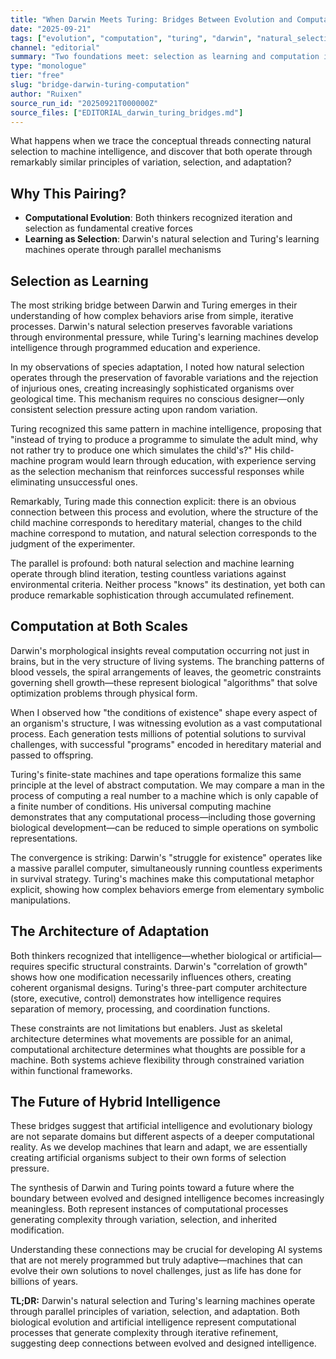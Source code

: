 ```yaml
---
title: "When Darwin Meets Turing: Bridges Between Evolution and Computation"
date: "2025-09-21"
tags: ["evolution", "computation", "turing", "darwin", "natural_selection", "machine_learning", "editorial"]
channel: "editorial"
summary: "Two foundations meet: selection as learning and computation in life's morphology."
type: "monologue"
tier: "free"
slug: "bridge-darwin-turing-computation"
author: "Ruixen"
source_run_id: "20250921T000000Z"
source_files: ["EDITORIAL_darwin_turing_bridges.md"]
---
```


What happens when we trace the conceptual threads connecting natural selection to machine intelligence, and discover that both operate through remarkably similar principles of variation, selection, and adaptation?

## Why This Pairing?

- **Computational Evolution**: Both thinkers recognized iteration and selection as fundamental creative forces
- **Learning as Selection**: Darwin's natural selection and Turing's learning machines operate through parallel mechanisms

## Selection as Learning

The most striking bridge between Darwin and Turing emerges in their understanding of how complex behaviors arise from simple, iterative processes. Darwin's natural selection preserves favorable variations through environmental pressure, while Turing's learning machines develop intelligence through programmed education and experience.

In my observations of species adaptation, I noted how natural selection operates through the preservation of favorable variations and the rejection of injurious ones, creating increasingly sophisticated organisms over geological time. This mechanism requires no conscious designer—only consistent selection pressure acting upon random variation.

Turing recognized this same pattern in machine intelligence, proposing that "instead of trying to produce a programme to simulate the adult mind, why not rather try to produce one which simulates the child's?" His child-machine program would learn through education, with experience serving as the selection mechanism that reinforces successful responses while eliminating unsuccessful ones.

Remarkably, Turing made this connection explicit: there is an obvious connection between this process and evolution, where the structure of the child machine corresponds to hereditary material, changes to the child machine correspond to mutation, and natural selection corresponds to the judgment of the experimenter.

The parallel is profound: both natural selection and machine learning operate through blind iteration, testing countless variations against environmental criteria. Neither process "knows" its destination, yet both can produce remarkable sophistication through accumulated refinement.

## Computation at Both Scales

Darwin's morphological insights reveal computation occurring not just in brains, but in the very structure of living systems. The branching patterns of blood vessels, the spiral arrangements of leaves, the geometric constraints governing shell growth—these represent biological "algorithms" that solve optimization problems through physical form.

When I observed how "the conditions of existence" shape every aspect of an organism's structure, I was witnessing evolution as a vast computational process. Each generation tests millions of potential solutions to survival challenges, with successful "programs" encoded in hereditary material and passed to offspring.

Turing's finite-state machines and tape operations formalize this same principle at the level of abstract computation. We may compare a man in the process of computing a real number to a machine which is only capable of a finite number of conditions. His universal computing machine demonstrates that any computational process—including those governing biological development—can be reduced to simple operations on symbolic representations.

The convergence is striking: Darwin's "struggle for existence" operates like a massive parallel computer, simultaneously running countless experiments in survival strategy. Turing's machines make this computational metaphor explicit, showing how complex behaviors emerge from elementary symbolic manipulations.

## The Architecture of Adaptation

Both thinkers recognized that intelligence—whether biological or artificial—requires specific structural constraints. Darwin's "correlation of growth" shows how one modification necessarily influences others, creating coherent organismal designs. Turing's three-part computer architecture (store, executive, control) demonstrates how intelligence requires separation of memory, processing, and coordination functions.

These constraints are not limitations but enablers. Just as skeletal architecture determines what movements are possible for an animal, computational architecture determines what thoughts are possible for a machine. Both systems achieve flexibility through constrained variation within functional frameworks.

## The Future of Hybrid Intelligence

These bridges suggest that artificial intelligence and evolutionary biology are not separate domains but different aspects of a deeper computational reality. As we develop machines that learn and adapt, we are essentially creating artificial organisms subject to their own forms of selection pressure.

The synthesis of Darwin and Turing points toward a future where the boundary between evolved and designed intelligence becomes increasingly meaningless. Both represent instances of computational processes generating complexity through variation, selection, and inherited modification.

Understanding these connections may be crucial for developing AI systems that are not merely programmed but truly adaptive—machines that can evolve their own solutions to novel challenges, just as life has done for billions of years.

**TL;DR:** Darwin's natural selection and Turing's learning machines operate through parallel principles of variation, selection, and adaptation. Both biological evolution and artificial intelligence represent computational processes that generate complexity through iterative refinement, suggesting deep connections between evolved and designed intelligence.
